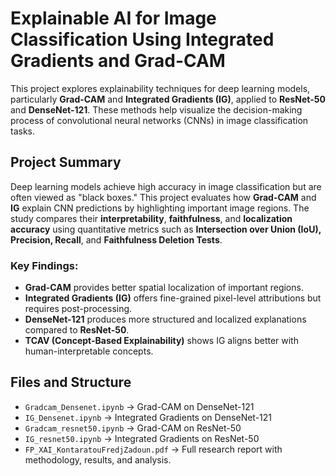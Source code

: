 # Explainable AI for Image Classification Using Integrated Gradients and Grad-CAM

This project explores explainability techniques for deep learning models, particularly **Grad-CAM** and **Integrated Gradients (IG)**, applied to **ResNet-50** and **DenseNet-121**. These methods help visualize the decision-making process of convolutional neural networks (CNNs) in image classification tasks. 

## Project Summary

Deep learning models achieve high accuracy in image classification but are often viewed as "black boxes." This project evaluates how **Grad-CAM** and **IG** explain CNN predictions by highlighting important image regions. The study compares their **interpretability**, **faithfulness**, and **localization accuracy** using quantitative metrics such as **Intersection over Union (IoU), Precision, Recall**, and **Faithfulness Deletion Tests**.

### Key Findings:
- **Grad-CAM** provides better spatial localization of important regions.
- **Integrated Gradients (IG)** offers fine-grained pixel-level attributions but requires post-processing.
- **DenseNet-121** produces more structured and localized explanations compared to **ResNet-50**.
- **TCAV (Concept-Based Explainability)** shows IG aligns better with human-interpretable concepts.

## Files and Structure
- `Gradcam_Densenet.ipynb` → Grad-CAM on DenseNet-121
- `IG_Densenet.ipynb` → Integrated Gradients on DenseNet-121
- `Gradcam_resnet50.ipynb` → Grad-CAM on ResNet-50
- `IG_resnet50.ipynb` → Integrated Gradients on ResNet-50
- `FP_XAI_KontaratouFredjZadoun.pdf` → Full research report with methodology, results, and analysis.

